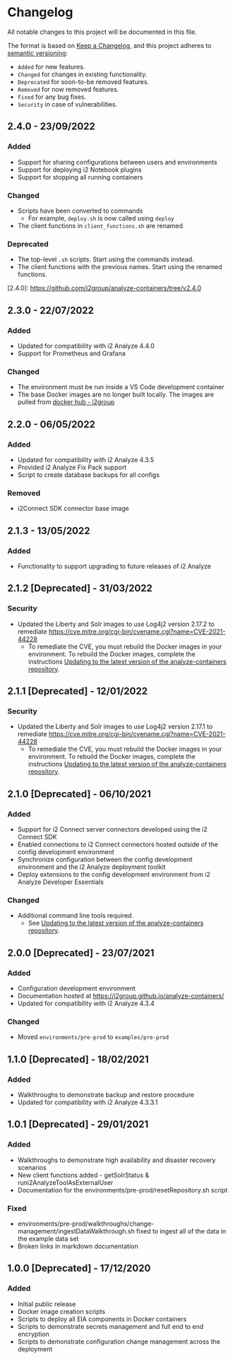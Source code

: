 # Changelog

All notable changes to this project will be documented in this file.

The format is based on [Keep a Changelog](https://keepachangelog.com/en/1.0.0/), and this project adheres to [semantic versioning](https://i2group.github.io/analyze-containers/guidetoc/index.html#support-policy):

* `Added` for new features.
* `Changed` for changes in existing functionality.
* `Deprecated` for soon-to-be removed features.
* `Removed` for now removed features.
* `Fixed` for any bug fixes.
* `Security` in case of vulnerabilities.

## 2.4.0 - 23/09/2022

### Added

* Support for sharing configurations between users and environments
* Support for deploying i2 Notebook plugins
* Support for stopping all running containers

### Changed

* Scripts have been converted to commands
  * For example, `deploy.sh` is now called using `deploy`
* The client functions in `client_functions.sh` are renamed

### Deprecated

* The top-level `.sh` scripts. Start using the commands instead.
* The client functions with the previous names. Start using the renamed functions.


[2.4.0]: <!-- markdown-link-check-disable --><https://github.com/i2group/analyze-containers/tree/v2.4.0><!-- markdown-link-check-enable -->

## 2.3.0 - 22/07/2022

### Added

* Updated for compatibility with i2 Analyze 4.4.0
* Support for Prometheus and Grafana

### Changed

* The environment must be run inside a VS Code development container
* The base Docker images are no longer built locally. The images are pulled from [docker hub - i2group](https://hub.docker.com/u/i2group)

[2.3.0]: <https://github.com/i2group/analyze-containers/tree/v2.3.0>

## 2.2.0 - 06/05/2022

### Added

* Updated for compatibility with i2 Analyze 4.3.5
* Provided i2 Analyze Fix Pack support
* Script to create database backups for all configs

### Removed

* i2Connect SDK connector base image

[2.2.0]: <https://github.com/i2group/analyze-containers/tree/v2.2.0>

## 2.1.3 - 13/05/2022

### Added

* Functionality to support upgrading to future releases of i2 Analyze

[2.1.3]: <https://github.com/i2group/analyze-containers/tree/v2.1.3>

## 2.1.2 [Deprecated] - 31/03/2022

### Security

* Updated the Liberty and Solr images to use Log4j2 version 2.17.2 to remediate <https://cve.mitre.org/cgi-bin/cvename.cgi?name=CVE-2021-44228>
  * To remediate the CVE, you must rebuild the Docker images in your environment. To rebuild the Docker images, complete the instructions [Updating to the latest version of the analyze-containers repository](https://i2group.github.io/analyze-containers/content/managing_update_env.html).

## 2.1.1 [Deprecated] - 12/01/2022

### Security

* Updated the Liberty and Solr images to use Log4j2 version 2.17.1 to remediate <https://cve.mitre.org/cgi-bin/cvename.cgi?name=CVE-2021-44228>
  * To remediate the CVE, you must rebuild the Docker images in your environment. To rebuild the Docker images, complete the instructions [Updating to the latest version of the analyze-containers repository](https://i2group.github.io/analyze-containers/content/managing_update_env.html).

## 2.1.0 [Deprecated] - 06/10/2021

### Added

* Support for i2 Connect server connectors developed using the i2 Connect SDK
* Enabled connections to i2 Connect connectors hosted outside of the config development environment
* Synchronize configuration between the config development environment and the i2 Analyze deployment toolkit
* Deploy extensions to the config development environment from i2 Analyze Developer Essentials

### Changed

* Additional command line tools required.
  * See [Updating to the latest version of the analyze-containers repository](https://i2group.github.io/analyze-containers/content/managing_update_env.html).

## 2.0.0 [Deprecated] - 23/07/2021

### Added

* Configuration development environment
* Documentation hosted at <https://i2group.github.io/analyze-containers/>
* Updated for compatibility with i2 Analyze 4.3.4

### Changed

* Moved `environments/pre-prod` to `examples/pre-prod`

## 1.1.0 [Deprecated] - 18/02/2021

### Added

* Walkthroughs to demonstrate backup and restore procedure
* Updated for compatibility with i2 Analyze 4.3.3.1

## 1.0.1 [Deprecated] - 29/01/2021

### Added

* Walkthroughs to demonstrate high availability and disaster recovery scenarios
* New client functions added - getSolrStatus & runi2AnalyzeToolAsExternalUser
* Documentation for the environments/pre-prod/resetRepository.sh script

### Fixed

* environments/pre-prod/walkthroughs/change-management/ingestDataWalkthrough.sh fixed to ingest all of the data in the example data set
* Broken links in markdown documentation

## 1.0.0 [Deprecated] - 17/12/2020

### Added

* Initial public release
* Docker image creation scripts
* Scripts to deploy all EIA components in Docker containers
* Scripts to demonstrate secrets management and full end to end encryption
* Scripts to demonstrate configuration change management across the deployment

[Keep a Changelog]: https://keepachangelog.com/en/1.0.0/
[Semantic Versioning]: https://semver.org/spec/v2.0.0.html

<!-- markdownlint-configure-file { "MD024": false } -->